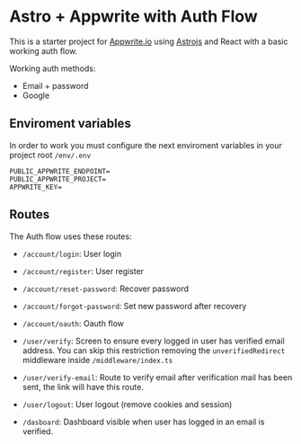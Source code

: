 # Astro + Appwrite with Auth Flow

This is a starter project for [Appwrite.io](https://astro.build/) using [Astrojs](https://astro.build/) and React with a basic working auth flow.

Working auth methods:
- Email + password
- Google

## Enviroment variables

In order to work you must configure the next enviroment variables in your project root ``/env/.env``

````
PUBLIC_APPWRITE_ENDPOINT=
PUBLIC_APPWRITE_PROJECT=
APPWRITE_KEY=
````

## Routes

The Auth flow uses these routes:

- ``/account/login``: User login
- ``/account/register``: User register
- ``/account/reset-password``: Recover password
- ``/account/forgot-password``: Set new password after recovery
- ``/account/oauth``: Oauth flow

- ``/user/verify``: Screen to ensure every logged in user has verified email address. You can skip this restriction removing the ``unverifiedRedirect`` middleware inside ``/middleware/index.ts``
- ``/user/verify-email``: Route to verify email after verification mail has been sent, the link will have this route.
- ``/user/logout``: User logout (remove cookies and session)

- ``/dasboard``: Dashboard visible when user has logged in an email is verified.
